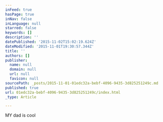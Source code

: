 ```yaml
---
inFeed: true
hasPage: true
inNav: false
inLanguage: null
starred: false
keywords: []
description: ''
datePublished: '2015-11-02T15:02:19.624Z'
dateModified: '2015-11-01T19:30:57.344Z'
title: ''
authors: []
publisher:
  name: null
  domain: null
  url: null
  favicon: null
sourcePath: _posts/2015-11-01-01edc32a-bebf-4096-9435-3d825251249c.md
published: true
url: 01edc32a-bebf-4096-9435-3d825251249c/index.html
_type: Article

---
```

MY dad is cool